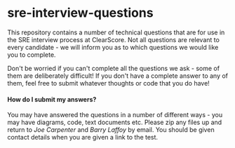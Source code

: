 # sre-interview-questions

This repository contains a number of technical questions that are for use in the SRE interview process at ClearScore.
    Not all questions are relevant to every candidate - we will inform you as to which questions we would like you 
    to complete. 
    
Don't be worried if you can't complete all the questions we ask - some of them are deliberately difficult! If you don't 
    have a complete answer to any of them, feel free to submit whatever thoughts or code that you do have!


#### How do I submit my answers?

You may have answered the questions in a number of different ways - you may have diagrams, code, text documents etc.
    Please zip any files up and return to *Joe Carpenter* and *Barry Laffoy* by email. You should be given contact 
    details when you are given a link to the test.

